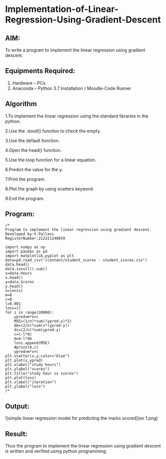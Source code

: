 # Implementation-of-Linear-Regression-Using-Gradient-Descent

## AIM:
To write a program to implement the linear regression using gradient descent.

## Equipments Required:
1. Hardware – PCs
2. Anaconda – Python 3.7 Installation / Moodle-Code Runner

## Algorithm
1.To implement the linear regression using the standard libraries in the python.

2.Use the .isnull() function to check the empty.

3.Use the default function.

4.Open the head() function.

5.Use the loop function for a linear equation.

6.Predict the value for the y.

7.Print the program.

8.Plot the graph by using scatters keyword.

9.End the program.
## Program:
```
/*
Program to implement the linear regression using gradient descent.
Developed by:V.Pallavi 
RegisterNumber:212221240059

import numpy as np
import pandas as pd
import matplotlib.pyplot as plt
data=pd.read_csv("/content/student_scores - student_scores.csv")
data.head()
data.isnull().sum()
x=data.Hours
x.head()
y=data.Scores
y.head()
n=len(x)
m=0
c=0
l=0.001
loss=[]
for i in range(10000):
    ypred=m*x+c
    MSE=(1/n)*sum((ypred-y)*2)
    dm=(2/n)*sum(x*(ypred-y))
    dc=(2/n)*sum(ypred-y)
    c=c-l*dc
    m=m-l*dm
    loss.append(MSE)
    #print(m,c)
    ypred=m*x+c
plt.scatter(x,y,color="blue")
plt.plot(x,ypred)
plt.xlabel("study hours")
plt.ylabel("scores")
plt.title("study hour vs scores")
plt.plot(loss)
plt.xlabel("iteration")
plt.ylabel("loss")
/*
```
    
## Output:
![simple linear regression model for predicting the marks scored](ex 1.png)
## Result:
Thus the program to implement the linear regression using gradient descent is written and verified using python programming.
